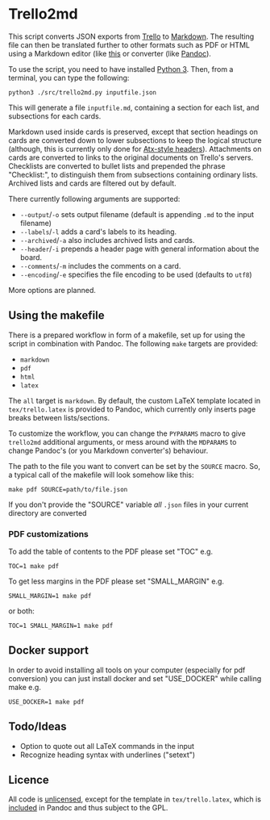 # Trello2md #

This script converts JSON exports from [Trello](http://trello.com) to
[Markdown](http://daringfireball.net/projects/markdown/basics). The resulting file can then be
translated further to other formats such as PDF or HTML using a Markdown editor (like
[this](https://stackedit.io/#) or converter (like [Pandoc](http://johnmacfarlane.net/pandoc/)).

To use the script, you need to have installed [Python 3](https://www.python.org/download). Then,
from a terminal, you can type the following:

    python3 ./src/trello2md.py inputfile.json
    
This will generate a file `inputfile.md`, containing a section for each list, and subsections for
each cards. 

Markdown used inside cards is preserved, except that section headings on cards are converted down to
lower subsections to keep the logical structure (although, this is currently only done for
[Atx-style headers](http://johnmacfarlane.net/pandoc/README.html#atx-style-headers)). Attachments on
cards are converted to links to the original documents on Trello's servers. Checklists are converted
to bullet lists and prepended the phrase "Checklist:", to distinguish them from subsections
containing ordinary lists. Archived lists and cards are filtered out by default.

There currently following arguments are supported:

- `--output`/`-o` sets output filename (default is appending `.md` to the input filename)
- `--labels`/`-l` adds a card's labels to its heading.
- `--archived`/`-a` also includes archived lists and cards.
- `--header`/`-i` prepends a header page with general information about the board.
- `--comments`/`-m` includes the comments on a card.
- `--encoding`/`-e` specifies the file encoding to be used (defaults to `utf8`)

More options are planned.

## Using the makefile ##

There is a prepared workflow in form of a makefile, set up for using the script in combination with
Pandoc. The following `make` targets are provided:

- `markdown`
- `pdf`
- `html`
- `latex`

The `all` target is `markdown`. By default, the custom LaTeX template located in `tex/trello.latex`
is provided to Pandoc, which currently only inserts page breaks between lists/sections.

To customize the workflow, you can change the `PYPARAMS` macro to give `trello2md` additional
arguments, or mess around with the `MDPARAMS` to change Pandoc's (or you Markdown converter's)
behaviour.

The path to the file you want to convert can be set by the `SOURCE` macro. So, a typical call of the
makefile will look somehow like this:

    make pdf SOURCE=path/to/file.json

If you don't provide the "SOURCE" variable *all* `.json` files in your current directory are converted

### PDF customizations

To add the table of contents to the PDF please set "TOC" e.g.
```
TOC=1 make pdf
```

To get less margins in the PDF please set "SMALL_MARGIN" e.g.
```
SMALL_MARGIN=1 make pdf
```

or both:
```
TOC=1 SMALL_MARGIN=1 make pdf
```

## Docker support
In order to avoid installing all tools on your computer (especially for pdf conversion) you can just install docker and set "USE_DOCKER" while calling make e.g.

```
USE_DOCKER=1 make pdf
```

## Todo/Ideas ##

- Option to quote out all LaTeX commands in the input
- Recognize heading syntax with underlines ("setext")

## Licence ##

All code is [unlicensed](http://unlicense.org/), except for the template in `tex/trello.latex`,
which is [included](https://github.com/jgm/pandoc/blob/master/COPYRIGHT) in Pandoc and thus subject
to the GPL.
